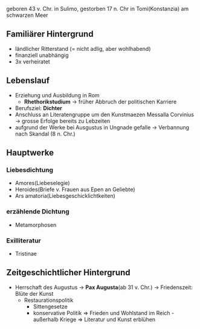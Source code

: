geboren 43 v. Chr. in Sulimo,
gestorben 17 n. Chr in Tomi(Konstanzia) am schwarzen Meer

## Familiärer Hintergrund
- ländlicher Ritterstand (= nicht adlig, aber wohlhabend)
- finanziell unabhängig
- 3x verheiratet

## Lebenslauf
- Erziehung und Ausbildung in Rom
	- **Rhethorikstudium**
-> früher Abbruch der politischen Karriere
- Berufsziel: **Dichter**
- Anschluss an Literatengruppe um den Kunstmaezen  Messalla Corvinius
-> grosse Erfolge bereits zu Lebzeiten
- aufgrund der Werke bei Ausgustus in Ungnade gefalle
-> Verbannung nach Skandal (8 n. Chr.)

## Hauptwerke
### Liebesdichtung
- Amores(Liebeselegie)
- Heroides(Briefe v. Frauen aus Epen an Geliebte)
- Ars amatoria(Liebesgeschicklichtkeiten)
### erzählende Dichtung
- Metamorphosen
### Exilliteratur
- Tristinae

## Zeitgeschichtlicher Hintergrund
- Herrschaft des Augustus
	-> **Pax Augusta**(ab 31 v. Chr.)
		-> Friedenszeit: Blüte der Kunst
	- Restaurationspolitik
		- Sittengesetze
		- konservative Politik
	=> Frieden und Wohlstand im Reich - außerhalb Kriege
	=> Literatur und Kunst erblühen